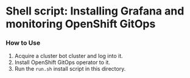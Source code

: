 # Shell script: Installing Grafana and monitoring OpenShift GitOps

### How to Use
1) Acquire a cluster bot cluster and log into it.
2) Install OpenShift GitOps operator to it.
3) Run the `run.sh` install script in this directory.

